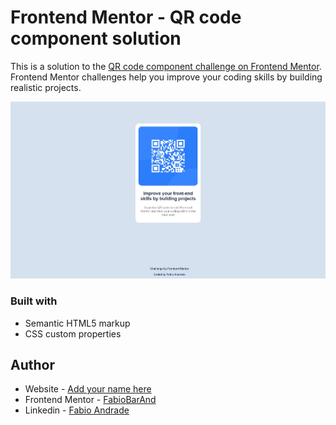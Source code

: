 # Frontend Mentor - QR code component solution

This is a solution to the [QR code component challenge on Frontend Mentor](https://www.frontendmentor.io/challenges/qr-code-component-iux_sIO_H). Frontend Mentor challenges help you improve your coding skills by building realistic projects. 

![](./images/screenshotTela.jpg)

### Built with

- Semantic HTML5 markup
- CSS custom properties

## Author

- Website - [Add your name here](https://www.your-site.com)
- Frontend Mentor - [FabioBarAnd](https://www.frontendmentor.io/profile/FabioBarAnd)
- Linkedin - [Fabio Andrade](https://www.linkedin.com/in/fabio-andrade-885397275/)